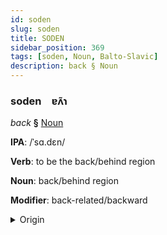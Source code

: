 ```yaml
---
id: soden
slug: soden
title: SODEN
sidebar_position: 369
tags: [soden, Noun, Balto-Slavic]
description: back § Noun
---
```


### soden&emsp;<span kind="abugida">ɐʌ̃ɿ</span>

*back* **§** [Noun](../../tags/Noun)

**IPA**: /ˈsɑ.dɛn/

**Verb**: to be the back/behind region

**Noun**: back/behind region

**Modifier**: back-related/backward

<details>
    <summary>Origin</summary>
    Macedonian заден zaden [ˈzadɛn]<br/>
    <em>Balto-Slavic Language Family</em>
</details>